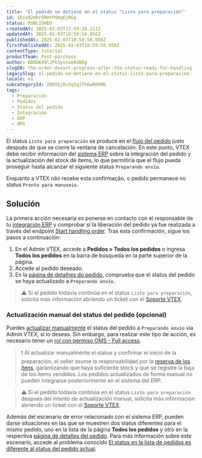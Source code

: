```yaml
---
title: 'El pedido se detiene en el status "Listo para preparación"'
id: 1Esx82dbr5RHYPOHgEjRGg
status: PUBLISHED
createdAt: 2025-02-03T17:59:30.111Z
updatedAt: 2025-02-03T18:59:58.956Z
publishedAt: 2025-02-03T18:59:58.956Z
firstPublishedAt: 2025-02-03T18:59:58.956Z
contentType: tutorial
productTeam: Post-purchase
author: 6DODK49lJPk3yvcoe6GB6g
slugEN: the-order-doesnt-progress-after-the-status-ready-for-handling
legacySlug: el-pedido-se-detiene-en-el-status-listo-para-preparacion
locale: es
subcategoryId: 2Q0IQjRcOqSgJTh6wRHVMB
tags:
  - Preparación
  - Pedidos
  - Status del pedido
  - Integración
  - ERP
  - OMS
---
```


El status `Listo para preparación` se produce en el [flujo del pedido](/es/tutorial/flujo-y-status-de-pedidos--tutorials_196#flujo-de-seller) justo después de que se cierre la ventana de cancelación. En este punto, VTEX debe recibir información del [sistema ERP](https://developers.vtex.com/docs/guides/erp-integration-guide) sobre la integración del pedido y la actualización del stock de ítems, lo que permitiría que el flujo pueda proseguir hasta alcanzar el siguiente status `Preparando envío`.

Enquanto a VTEX não recebe esta confirmação, o pedido permanece no status `Pronto para manuseio`.

## Solución

La primera acción necesaria es ponerse en contacto con el responsable de tu [integración ERP](https://developers.vtex.com/docs/guides/erp-integration-guide) y comprobar si la liberación del pedido ya fue realizada a través del endpoint [Start handling order](https://developers.vtex.com/docs/api-reference/orders-api#post-/api/oms/pvt/orders/-orderId-/start-handling). Tras esta confirmación, sigue los pasos a continuación:

1. En el Admin VTEX, accede a __Pedidos > Todos los pedidos__ o ingresa __Todos los pedidos__ en la barra de búsqueda en la parte superior de la página.
2. Accede al pedido deseado.
3. En la [página de detalhes do pedido](/es/tutorial/pagina-de-detalles-del-pedido--2Y75n54Cc9VizrlG1N6ZNl), comprueba que el status del pedido se haya actualizado a `Preparando envío`.

> ⚠️ Si el pedido todavía continúa en el status `Listo para preparación`, solicita más información abriendo un ticket con el [Soporte VTEX](https://help.vtex.com/es/support).

### Actualización manual del status del pedido (opcional)

Puedes [actualizar manualmente](/es/tutorial/enviar-pedido-al-status-a-preparar-la-entrega--tutorials_198#por-el-admin-vtex) el status del pedido a `Preparando envío` vía Admin VTEX, si lo deseas. Sin embargo, para realizar este tipo de acción, es necesario tener un [rol con permiso OMS - Full access](/es/tutorial/perfis-de-acesso--7HKK5Uau2H6wxE1rH5oRbc#roles). 

> ❗ Al actualizar manualmente el status y confirmar el inicio de la preparación, el seller asume la responsabilidad por la [reserva de los ítens](/es/tutorial/como-se-maneja-la-reserva--tutorials_92), garantizando que haya suficiente stock y que se registre la baja de los ítems vendidos. Los pedidos actualizados de forma manual no pueden integrarse posteriormente en el sistema del ERP.

> ⚠️ Si el pedido todavía continúa en el status `Listo para preparación` después del intento de actualización manual, solicita más información abriendo un ticket con el [Soporte VTEX](https://help.vtex.com/en/support).

Además del escenario de error relacionado con el sistema ERP, pueden darse situaciones en las que se muestren dos status diferentes para el mismo pedido, uno en la lista de la página __Todos los pedidos__ y otro en la respectiva [página de detalles del pedido](/es/tutorial/pagina-de-detalles-del-pedido--2Y75n54Cc9VizrlG1N6ZNl). Para más información sobre este escenario, accede al problema conocido [El status en la lista de pedidos es diferente al status del pedido actual](/es/known-issues/el-estado-en-la-lista-de-pedidos-es-diferente-del-estado-actual-del-pedido--2UBFdtXWtCIygv0SiObCTN).
